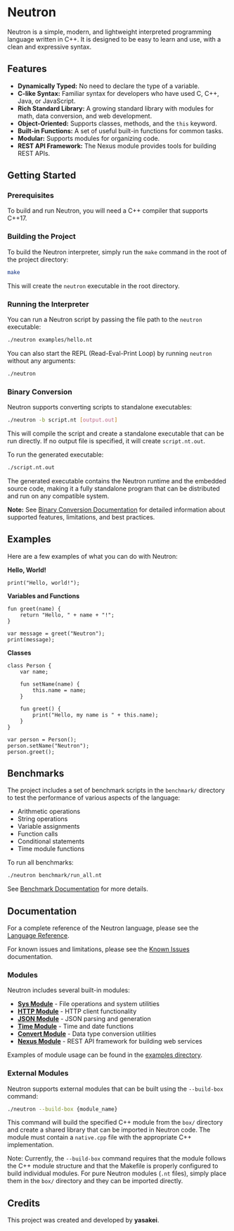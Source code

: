 # Neutron

Neutron is a simple, modern, and lightweight interpreted programming language written in C++. It is designed to be easy to learn and use, with a clean and expressive syntax.

## Features

- **Dynamically Typed:** No need to declare the type of a variable.
- **C-like Syntax:** Familiar syntax for developers who have used C, C++, Java, or JavaScript.
- **Rich Standard Library:** A growing standard library with modules for math, data conversion, and web development.
- **Object-Oriented:** Supports classes, methods, and the `this` keyword.
- **Built-in Functions:** A set of useful built-in functions for common tasks.
- **Modular:** Supports modules for organizing code.
- **REST API Framework:** The Nexus module provides tools for building REST APIs.

## Getting Started

### Prerequisites

To build and run Neutron, you will need a C++ compiler that supports C++17.

### Building the Project

To build the Neutron interpreter, simply run the `make` command in the root of the project directory:

```sh
make
```

This will create the `neutron` executable in the root directory.

### Running the Interpreter

You can run a Neutron script by passing the file path to the `neutron` executable:

```sh
./neutron examples/hello.nt
```

You can also start the REPL (Read-Eval-Print Loop) by running `neutron` without any arguments:

```sh
./neutron
```

### Binary Conversion

Neutron supports converting scripts to standalone executables:

```sh
./neutron -b script.nt [output.out]
```

This will compile the script and create a standalone executable that can be run directly. If no output file is specified, it will create `script.nt.out`.

To run the generated executable:

```sh
./script.nt.out
```

The generated executable contains the Neutron runtime and the embedded source code, making it a fully standalone program that can be distributed and run on any compatible system.

**Note:** See [Binary Conversion Documentation](docs/binary_conversion.md) for detailed information about supported features, limitations, and best practices.

## Examples

Here are a few examples of what you can do with Neutron:

**Hello, World!**

```neutron
print("Hello, world!");
```

**Variables and Functions**

```neutron
fun greet(name) {
    return "Hello, " + name + "!";
}

var message = greet("Neutron");
print(message);
```

**Classes**

```neutron
class Person {
    var name;

    fun setName(name) {
        this.name = name;
    }

    fun greet() {
        print("Hello, my name is " + this.name);
    }
}

var person = Person();
person.setName("Neutron");
person.greet();
```

## Benchmarks

The project includes a set of benchmark scripts in the `benchmark/` directory to test the performance of various aspects of the language:

- Arithmetic operations
- String operations
- Variable assignments
- Function calls
- Conditional statements
- Time module functions

To run all benchmarks:

```sh
./neutron benchmark/run_all.nt
```

See [Benchmark Documentation](benchmark/README.md) for more details.

## Documentation

For a complete reference of the Neutron language, please see the [Language Reference](docs/language_reference.md).

For known issues and limitations, please see the [Known Issues](docs/known_issues.md) documentation.

### Modules

Neutron includes several built-in modules:

- **[Sys Module](docs/sys_module.md)** - File operations and system utilities
- **[HTTP Module](docs/http_module.md)** - HTTP client functionality
- **[JSON Module](docs/json_module.md)** - JSON parsing and generation
- **[Time Module](docs/time_module.md)** - Time and date functions
- **[Convert Module](docs/convert_module.md)** - Data type conversion utilities
- **[Nexus Module](docs/nexus_module.md)** - REST API framework for building web services

Examples of module usage can be found in the [examples directory](examples).

### External Modules

Neutron supports external modules that can be built using the `--build-box` command:

```sh
./neutron --build-box {module_name}
```

This command will build the specified C++ module from the `box/` directory and create a shared library that can be imported in Neutron code. The module must contain a `native.cpp` file with the appropriate C++ implementation.

Note: Currently, the `--build-box` command requires that the module follows the C++ module structure and that the Makefile is properly configured to build individual modules. For pure Neutron modules (`.nt` files), simply place them in the `box/` directory and they can be imported directly.

## Credits

This project was created and developed by **yasakei**.